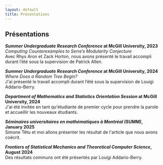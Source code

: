 ```yaml
---
layout: default
title: Présentations
---
```

## Présentations
***Summer Undergraduate Research Conference* at McGill University, 2023**  
*Computing Counterexamples to Serre’s Modularity Conjecture*  
Avec Rhys Aron et Zack Horton, nous avons présenté le travail accompli durant l’été sous la supervision de Patrick Allen.

***Summer Undergraduate Research Conference* at McGill University, 2024**  
*Where Does a Random Tree Begin?*  
J'ai présenté le travail accompli durant l’été sous la supervision de Louigi Addario-Berry.

***Department of Mathematics and Statistics Orientation Session* at McGill University, 2024**  
J'ai été invitée en tant qu'étudiante de premier cycle pour prendre la parole et accueillir les nouveaux étudiants.

***Séminaires universitaires en mathématiques à Montréal (SUMM)*, January 2025**  
Simone Têtu et moi allons présenter les résultat de l'article que nous avons coécrit.

***Frontiers of Statistical Mechanics and Theoretical Computer Science*, August 2024**  
Des résultats communs ont été présentés par Louigi Addario-Berry.
